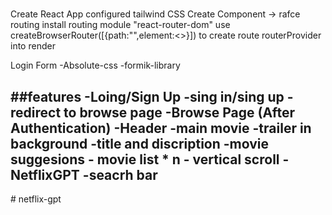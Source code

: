 #
Create React App
configured tailwind CSS
Create Component -> rafce
routing <Body>
   install routing module "react-router-dom" 
   use createBrowserRouter([{path:"",element:<>}]) to create route 
   routerProvider into render

Login Form
   -Absolute-css
   -formik-library




##features
-Loing/Sign Up
   -sing in/sing up
   -redirect to browse page
-Browse Page (After Authentication)
  -Header
  -main movie
      -trailer in background
      -title and discription
      -movie suggesions
        - movie list * n
        - vertical scroll
-NetflixGPT 
   -seacrh bar
   -  
   
#   n e t f l i x - g p t 
 
 